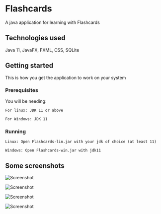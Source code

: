 # Flashcards

A java application for learning with Flashcards

## Technologies used

Java 11, JavaFX, FXML, CSS, SQLite


## Getting started

This is how you get the application to work on your system


### Prerequisites

You will be needing:

```
For linux: JDK 11 or above
```

```
For Windows: JDK 11
```

### Running

```
Linux: Open Flashcards-lin.jar with your jdk of choice (at least 11)
```

```
Windows: Open Flashcards-win.jar with jdk11 
```

## Some screenshots


![Screenshot](https://i.postimg.cc/L4fHJRhQ/mainMenu.png)

![Screenshot](https://i.postimg.cc/hvFc2ZZ0/Edit-State.png)

![Screenshot](https://i.postimg.cc/5NVfvGC4/sample-Size.png)

![Screenshot](https://i.postimg.cc/zvn56w9Y/learning-State.png)

